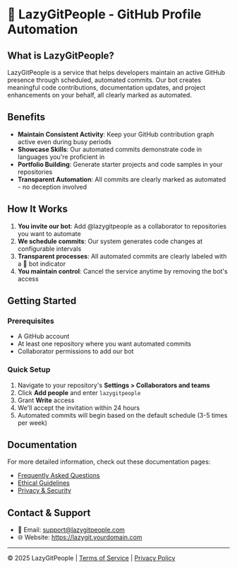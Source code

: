 # 🤖 LazyGitPeople - GitHub Profile Automation

## What is LazyGitPeople?

LazyGitPeople is a service that helps developers maintain an active GitHub presence through scheduled, automated commits. Our bot creates meaningful code contributions, documentation updates, and project enhancements on your behalf, all clearly marked as automated.

## Benefits

- **Maintain Consistent Activity**: Keep your GitHub contribution graph active even during busy periods
- **Showcase Skills**: Our automated commits demonstrate code in languages you're proficient in
- **Portfolio Building**: Generate starter projects and code samples in your repositories
- **Transparent Automation**: All commits are clearly marked as automated - no deception involved

## How It Works

1. **You invite our bot**: Add @lazygitpeople as a collaborator to repositories you want to automate
2. **We schedule commits**: Our system generates code changes at configurable intervals
3. **Transparent processes**: All automated commits are clearly labeled with a 🤖 bot indicator
4. **You maintain control**: Cancel the service anytime by removing the bot's access

## Getting Started

### Prerequisites
- A GitHub account
- At least one repository where you want automated commits
- Collaborator permissions to add our bot

### Quick Setup
1. Navigate to your repository's **Settings > Collaborators and teams**
2. Click **Add people** and enter `lazygitpeople`
3. Grant **Write** access
4. We'll accept the invitation within 24 hours
5. Automated commits will begin based on the default schedule (3-5 times per week)

## Documentation

For more detailed information, check out these documentation pages:

- [Frequently Asked Questions](docs/faq.md)
- [Ethical Guidelines](docs/ethical-guidelines.md)
- [Privacy & Security](docs/security.md)

## Contact & Support

- 📧 Email: support@lazygitpeople.com
- 🌐 Website: https://lazygit.yourdomain.com

---

© 2025 LazyGitPeople | [Terms of Service](https://lazygit.yourdomain.com/terms) | [Privacy Policy](https://lazygit.yourdomain.com/privacy)
